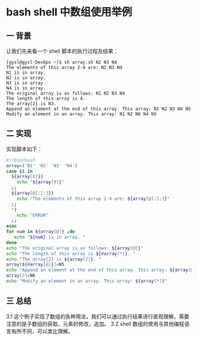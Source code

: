# bash shell 中数组使用举例

## 一 背景

让我们先来看一个 shell 脚本的执行过程及结果：

```text
[gysl@gysl-DevOps ~]$ sh array.sh N2 N3 N4
The elements of this array 2-4 are: N2 N3 N4
N1 is in array.  
N2 is in array.  
N3 is in array.  
N4 is in array.  
The original array is as follows: N1 N2 N3 N4
The length of this array is 4. 
The array[2] is N3. 
Append an element at the end of this array. This array: N1 N2 N3 N4 N5
Modify an element in an array. This array: N1 N2 N6 N4 N5
```

## 二 实现

实现脚本如下：

```bash
#!/bin/bash
array=('N1' 'N2' 'N3' 'N4')
case $1 in 
  ${array[0]})
    echo "${array[0]}"
  ;;
  ${array[@]:1:3})
    echo "The elements of this array 2-4 are: ${array[@]:1:3}"
  ;;
  *)
    echo "ERROR"
  ;;
esac
for num in ${array[@]} ;do
   echo "${num} is in array. "
done
echo "The original array is as follows: ${array[@]}"
echo "The length of this array is ${#array[*]}. "
echo "The array[2] is ${array[2]}. "
array[${#array[@]}]=N5
echo "Append an element at the end of this array. This array: ${array[@]}"
array[2]=N6
echo "Modify an element in an array. This array: ${array[*]}"
```

## 三 总结

3.1 这个例子实现了数组的各种用法，我们可以通过执行结果进行直观理解。需要注意的是子数组的获取，元素的修改，追加。
3.2 shell 数组的使用与其他编程语言有所不同，可以类比理解。
